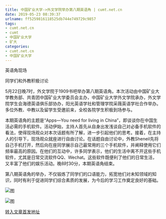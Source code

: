 ```yaml
---
title: 中国矿业大学->外文学院举办第八期英语角 | cumt.net.cn
date: 2019-05-23 08:39:37
urlname: ff5259816118525db744e749729c9857
tags: 
- cumt.net.cn
- cumt
- 中国矿业大学
- 矿大
categories:
- cumt.net.cn
- 中国矿业大学
---
```



英语角现场

同学们和外教积极讨论

5月22日晚7时，外文学院于1909书吧举办第八期英语角。本次活动由中国矿业大学教务部、共青团中国矿业大学委员会主办，中国矿业大学外文学院承办，外文学院学生会海德英语俱乐部协办，阳光英语学社和管理学院采薇英语学社合作举办。多位外教、中教以及留学生受邀前来，全校各院学生积极到场参与。

本期英语角的主题是“Apps—You need for living in China”，即谈谈你在中国生活必需的手机软件。活动伊始，主持人首先从自身出发浅谈自己对必备手机软件的看法，使得现场观众对本次话题有所了解，进一步引起他们的思考。接着，在主持人的引导下，现场观众就座进行自由讨论。在话题自由讨论中，外教Sheneil先将自己手机打开，然后向在座同学展示自己最常用的三个手机软件，并阐释使用它们频率最高的原因。在他们的互动中，许多同学表示，他们的生活中离不开这些手机软件，尤其是日常交流软件QQ、Wechat。这些软件既便利了他们的日常生活，又丰富了他们的娱乐活动。晚8时30分，本期英语角结束。

第八期英语角的举办，不仅锻炼了同学们的口语能力，拓宽他们对未知领域的知识，同时有利于促进同学们综合素质的发展，为今后的学习工作奠定良好的基础。



![图](http://xwzx.cumt.edu.cn/_upload/article/images/1c/4f/3e4d37a542888551390304c6816b/dc862075-125a-4130-9a3b-75180c04efeb.jpg)

![图](http://xwzx.cumt.edu.cn/_upload/article/images/1c/4f/3e4d37a542888551390304c6816b/a80d9813-bf8d-4316-9467-62827e28692e.jpg)

[转入文章首发地址](http://xwzx.cumt.edu.cn/07/da/c523a526298/page.htm)